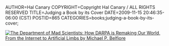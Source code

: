 AUTHOR=Hal Canary
COPYRIGHT=Copyright Hal Canary / ALL RIGHTS RESERVED
TITLE=Judging a Book by its Cover
DATE=2009-11-15 20:46:35-06:00 (CST)
POSTID=865
CATEGORIES=books;judging-a-book-by-its-cover;

[![The Department of Mad Scientists: How DARPA is Remaking Our World, From the Internet to Artificial Limbs by Michael P. Belfiore](https://halcanary.org/images/b11aa3e4ad1f10e0c468c61381f72d29428fe346.jpg)](http://search.barnesandnoble.com///e/9780061577932)

